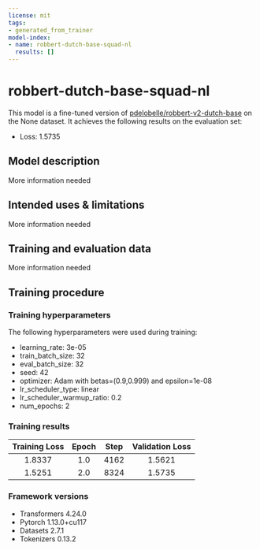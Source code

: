 ```yaml
---
license: mit
tags:
- generated_from_trainer
model-index:
- name: robbert-dutch-base-squad-nl
  results: []
---
```


<!-- This model card has been generated automatically according to the information the Trainer had access to. You
should probably proofread and complete it, then remove this comment. -->

# robbert-dutch-base-squad-nl

This model is a fine-tuned version of [pdelobelle/robbert-v2-dutch-base](https://huggingface.co/pdelobelle/robbert-v2-dutch-base) on the None dataset.
It achieves the following results on the evaluation set:
- Loss: 1.5735

## Model description

More information needed

## Intended uses & limitations

More information needed

## Training and evaluation data

More information needed

## Training procedure

### Training hyperparameters

The following hyperparameters were used during training:
- learning_rate: 3e-05
- train_batch_size: 32
- eval_batch_size: 32
- seed: 42
- optimizer: Adam with betas=(0.9,0.999) and epsilon=1e-08
- lr_scheduler_type: linear
- lr_scheduler_warmup_ratio: 0.2
- num_epochs: 2

### Training results

| Training Loss | Epoch | Step | Validation Loss |
|:-------------:|:-----:|:----:|:---------------:|
| 1.8337        | 1.0   | 4162 | 1.5621          |
| 1.5251        | 2.0   | 8324 | 1.5735          |


### Framework versions

- Transformers 4.24.0
- Pytorch 1.13.0+cu117
- Datasets 2.7.1
- Tokenizers 0.13.2
